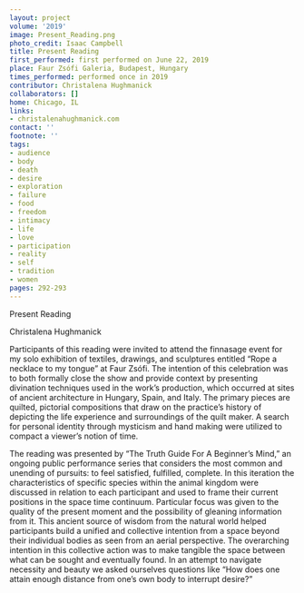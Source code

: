```yaml
---
layout: project
volume: '2019'
image: Present_Reading.png
photo_credit: Isaac Campbell
title: Present Reading
first_performed: first performed on June 22, 2019
place: Faur Zsófi Galeria, Budapest, Hungary
times_performed: performed once in 2019
contributor: Christalena Hughmanick
collaborators: []
home: Chicago, IL
links:
- christalenahughmanick.com
contact: ''
footnote: ''
tags:
- audience
- body
- death
- desire
- exploration
- failure
- food
- freedom
- intimacy
- life
- love
- participation
- reality
- self
- tradition
- women
pages: 292-293
---
```


Present Reading

Christalena Hughmanick

Participants of this reading were invited to attend the finnasage event for my solo exhibition of textiles, drawings, and sculptures entitled “Rope a necklace to my tongue” at Faur Zsófi. The intention of this celebration was to both formally close the show and provide context by presenting divination techniques used in the work’s production, which occurred at sites of ancient architecture in Hungary, Spain, and Italy. The primary pieces are quilted, pictorial compositions that draw on the practice’s history of depicting the life experience and surroundings of the quilt maker. A search for personal identity through mysticism and hand making were utilized to compact a viewer’s notion of time.

The reading was presented by “The Truth Guide For A Beginner’s Mind,” an ongoing public performance series that considers the most common and unending of pursuits: to feel satisfied, fulfilled, complete. In this iteration the characteristics of specific species within the animal kingdom were discussed in relation to each participant and used to frame their current positions in the space time continuum. Particular focus was given to the quality of the present moment and the possibility of gleaning information from it. This ancient source of wisdom from the natural world helped participants build a unified and collective intention from a space beyond their individual bodies as seen from an aerial perspective. The overarching intention in this collective action was to make tangible the space between what can be sought and eventually found. In an attempt to navigate necessity and beauty we asked ourselves questions like “How does one attain enough distance from one’s own body to interrupt desire?”
